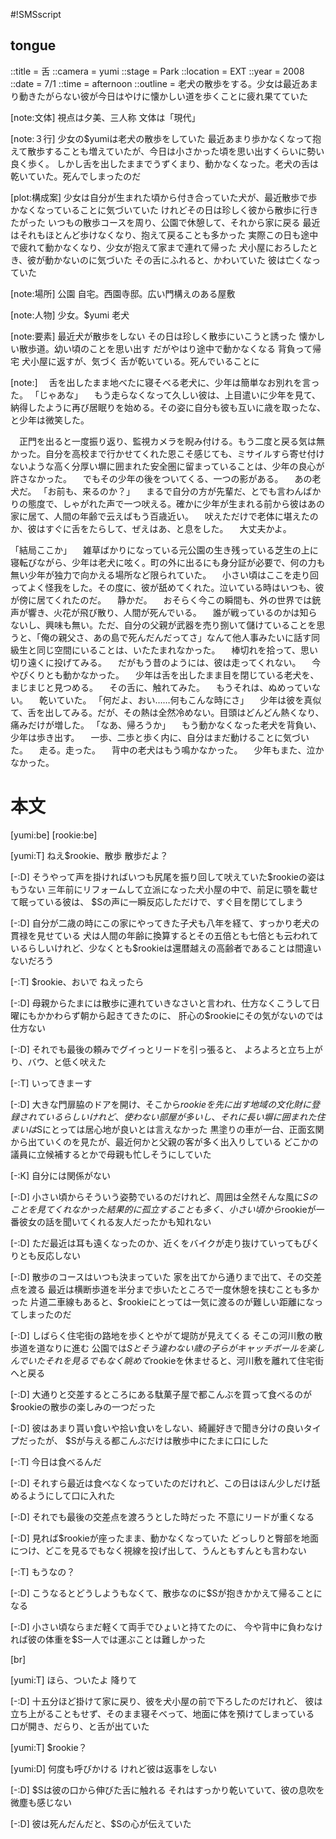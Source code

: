 #!SMSscript

## tongue

::title = 舌
::camera = yumi
::stage = Park
::location = EXT
::year = 2008
::date = 7/1
::time = afternoon
::outline = 老犬の散歩をする。少女は最近あまり動きたがらない彼が今日はやけに懐かしい道を歩くことに疲れ果てていた

[note:文体]
視点は夕美、三人称
文体は「現代」

[note:３行]
少女の$yumiは老犬の散歩をしていた
最近あまり歩かなくなって抱えて散歩することも増えていたが、今日は小さかった頃を思い出すくらいに勢い良く歩く。
しかし舌を出したままでうずくまり、動かなくなった。老犬の舌は乾いていた。死んでしまったのだ

[plot:構成案]
少女は自分が生まれた頃から付き合っていた犬が、最近散歩で歩かなくなっていることに気づいていた
けれどその日は珍しく彼から散歩に行きたがった
いつもの散歩コースを周り、公園で休憩して、それから家に戻る
最近はそれもほとんど歩けなくなり、抱えて戻ることも多かった
実際この日も途中で疲れて動かなくなり、少女が抱えて家まで連れて帰った
犬小屋におろしたとき、彼が動かないのに気づいた
その舌にふれると、かわいていた
彼は亡くなっていた

[note:場所]
公園
自宅。西園寺邸。広い門構えのある屋敷

[note:人物]
少女。$yumi
老犬

[note:要素]
最近犬が散歩をしない
その日は珍しく散歩にいこうと誘った
懐かしい散歩道。幼い頃のことを思い出す
だがやはり途中で動かなくなる
背負って帰宅
犬小屋に返すが、気づく
舌が乾いている。死んでいることに

[note:]
　舌を出したまま地べたに寝そべる老犬に、少年は簡単なお別れを言った。
「じゃあな」
　もう走らなくなって久しい彼は、上目遣いに少年を見て、納得したように再び居眠りを始める。その姿に自分も彼も互いに歳を取ったな、と少年は微笑した。

　正門を出ると一度振り返り、監視カメラを睨み付ける。もう二度と戻る気は無かった。自分を高校まで行かせてくれた恩こそ感じても、ミサイルすら寄せ付けないような高く分厚い塀に囲まれた安全圏に留まっていることは、少年の良心が許さなかった。
　でもその少年の後をついてくる、一つの影がある。
　あの老犬だ。
「お前も、来るのか？」
　まるで自分の方が先輩だ、とでも言わんばかりの態度で、しゃがれた声で一つ吠える。確かに少年が生まれる前から彼はあの家に居て、人間の年齢で云えばもう百歳近い。
　吠えただけで老体に堪えたのか、彼はすぐに舌をたらして、ぜえはあ、と息をした。
　大丈夫かよ。

「結局ここか」
　雑草ばかりになっている元公園の生き残っている芝生の上に寝転びながら、少年は老犬に呟く。町の外に出るにも身分証が必要で、何の力も無い少年が独力で向かえる場所など限られていた。
　小さい頃はここを走り回ってよく怪我をした。その度に、彼が舐めてくれた。泣いている時はいつも、彼が傍に居てくれたのだ。
　静かだ。
　おそらく今この瞬間も、外の世界では銃声が響き、火花が飛び散り、人間が死んでいる。
　誰が戦っているのかは知らないし、興味も無い。ただ、自分の父親が武器を売り捌いて儲けていることを思うと、「俺の親父さ、あの島で死んだんだってさ」なんて他人事みたいに話す同級生と同じ空間にいることは、いたたまれなかった。
　棒切れを拾って、思い切り遠くに投げてみる。
　だがもう昔のようには、彼は走ってくれない。
　今やぴくりとも動かなかった。
　少年は舌を出したまま目を閉じている老犬を、まじまじと見つめる。
　その舌に、触れてみた。
　もうそれは、ぬめっていない。
　乾いていた。
「何だよ、おい……何もこんな時にさ」
　少年は彼を真似て、舌を出してみる。だが、その熱は全然冷めない。目頭はどんどん熱くなり、痛みだけが増した。
「なあ、帰ろうか」
　もう動かなくなった老犬を背負い、少年は歩き出す。
　一歩、二歩と歩く内に、自分はまだ動けることに気づいた。
　走る。走った。
　背中の老犬はもう鳴かなかった。
　少年もまた、泣かなかった。

# 本文

[yumi:be]
[rookie:be]

[yumi:T]
ねえ$rookie、散歩
散歩だよ？

[-:D]
そうやって声を掛ければいつも尻尾を振り回して吠えていた$rookieの姿はもうない
三年前にリフォームして立派になった犬小屋の中で、前足に顎を載せて眠っている彼は、
$Sの声に一瞬反応しただけで、すぐ目を閉じてしまう

[-:D]
自分が二歳の時にこの家にやってきた子犬も八年を経て、すっかり老犬の貫禄を見せている
犬は人間の年齢に換算するとその五倍とも七倍とも云われているらしいけれど、少なくとも$rookieは還暦越えの高齢者であることは間違いないだろう

[-:T]
$rookie、おいで
ねえったら

[-:D]
母親からたまには散歩に連れていきなさいと言われ、仕方なくこうして日曜にもかかわらず朝から起きてきたのに、
肝心の$rookieにその気がないのでは仕方ない

[-:D]
それでも最後の頼みでグイっとリードを引っ張ると、
よろよろと立ち上がり、バウ、と低く吠えた

[-:T]
いってきまーす

[-:D]
大きな門扉脇のドアを開け、そこから$rookieを先に出す
地域の文化財に登録されているらしいけれど、使わない部屋が多いし、それに長い塀に囲まれた住まいは$Sにとっては居心地が良いとは言えなかった
黒塗りの車が一台、正面玄関から出ていくのを見たが、最近何かと父親の客が多く出入りしている
どこかの議員に立候補するとかで母親も忙しそうにしていた

[-:K]
自分には関係がない

[-:D]
小さい頃からそういう姿勢でいるのだけれど、周囲は全然そんな風に$Sのことを見てくれなかった
結果的に孤立することも多く、小さい頃から$rookieが一番彼女の話を聞いてくれる友人だったかも知れない

[-:D]
ただ最近は耳も遠くなったのか、近くをバイクが走り抜けていってもぴくりとも反応しない

[-:D]
散歩のコースはいつも決まっていた
家を出てから通りまで出て、その交差点を渡る
最近は横断歩道を半分まで歩いたところで一度休憩を挟むことも多かった
片道二車線もあると、$rookieにとっては一気に渡るのが難しい距離になってしまったのだ

[-:D]
しばらく住宅街の路地を歩くとやがて堤防が見えてくる
そこの河川敷の散歩道を道なりに進む
公園では$Sとそう違わない歳の子らがキャッチボールを楽しんでいた
それを見るでもなく眺めて$rookieを休ませると、河川敷を離れて住宅街へと戻る

[-:D]
大通りと交差するところにある駄菓子屋で都こんぶを買って食べるのが$rookieの散歩の楽しみの一つだった

[-:D]
彼はあまり貰い食いや拾い食いをしない、綺麗好きで聞き分けの良いタイプだったが、
$Sが与える都こんぶだけは散歩中にたまに口にした

[-:T]
今日は食べるんだ

[-:D]
それすら最近は食べなくなっていたのだけれど、この日はほん少しだけ舐めるようにして口に入れた

[-:D]
それでも最後の交差点を渡ろうとした時だった
不意にリードが重くなる

[-:D]
見れば$rookieが座ったまま、動かなくなっていた
どっしりと臀部を地面につけ、どこを見るでもなく視線を投げ出して、うんともすんとも言わない

[-:T]
もうなの？

[-:D]
こうなるとどうしようもなくて、散歩なのに$Sが抱きかかえて帰ることになる

[-:D]
小さい頃ならまだ軽くて両手でひょいと持てたのに、
今や背中に負わなければ彼の体重を$S一人では運ぶことは難しかった

[br]

[yumi:T]
ほら、ついたよ
降りて

[-:D]
十五分ほど掛けて家に戻り、彼を犬小屋の前で下ろしたのだけれど、
彼は立ち上がることもせず、そのまま寝そべって、地面に体を預けてしまっている
口が開き、だらり、と舌が出ていた

[yumi:T]
$rookie？

[yumi:D]
何度も呼びかける
けれど彼は返事をしない

[-:D]
$Sは彼の口から伸びた舌に触れる
それはすっかり乾いていて、彼の息吹を微塵も感じない

[-:D]
彼は死んだんだと、$Sの心が伝えていた
